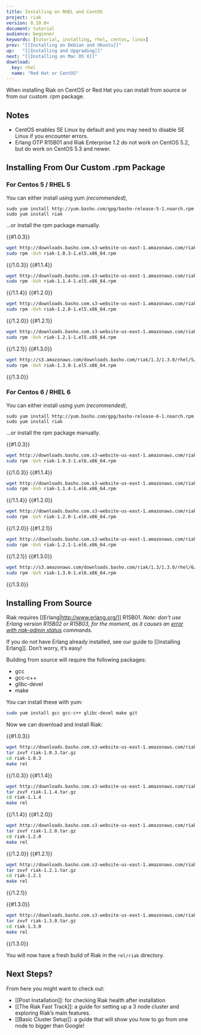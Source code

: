 ```yaml
---
title: Installing on RHEL and CentOS
project: riak
version: 0.10.0+
document: tutorial
audience: beginner
keywords: [tutorial, installing, rhel, centos, linux]
prev: "[[Installing on Debian and Ubuntu]]"
up:   "[[Installing and Upgrading]]"
next: "[[Installing on Mac OS X]]"
download: 
  key: rhel
  name: "Red Hat or CentOS"
---
```


When installing Riak on CentOS or Red Hat you can install from source or from our custom .rpm package.

## Notes

* CentOS enables SE Linux by default and you may need to disable SE Linux if you encounter errors.
* Erlang OTP R15B01 and Riak Enterprise 1.2 do not work on CentOS 5.2, but do work on CentOS 5.3 and newer.

## Installing From Our Custom .rpm Package

### For Centos 5 / RHEL 5

You can either install using yum *(recommended)*,

```
sudo yum install http://yum.basho.com/gpg/basho-release-5-1.noarch.rpm
sudo yum install riak
```

...or install the rpm package manually.

{{#1.0.3}}

```bash
wget http://downloads.basho.com.s3-website-us-east-1.amazonaws.com/riak/1.0/1.0.3/riak-1.0.3-1.el5.x86_64.rpm
sudo rpm -Uvh riak-1.0.3-1.el5.x86_64.rpm
```

{{/1.0.3}}
{{#1.1.4}}

```bash
wget http://downloads.basho.com.s3-website-us-east-1.amazonaws.com/riak/1.1/1.1.4/riak-1.1.4-1.el5.x86_64.rpm
sudo rpm -Uvh riak-1.1.4-1.el5.x86_64.rpm
```

{{/1.1.4}}
{{#1.2.0}}

```bash
wget http://downloads.basho.com.s3-website-us-east-1.amazonaws.com/riak/1.2/1.2.0/rhel/5/riak-1.2.0-1.el5.x86_64.rpm
sudo rpm -Uvh riak-1.2.0-1.el5.x86_64.rpm
```

{{/1.2.0}}
{{#1.2.1}}

```bash
wget http://downloads.basho.com.s3-website-us-east-1.amazonaws.com/riak/1.2/1.2.1/rhel/5/riak-1.2.1-1.el5.x86_64.rpm
sudo rpm -Uvh riak-1.2.1-1.el5.x86_64.rpm
```

{{/1.2.1}}
{{#1.3.0}}

```bash
wget http://s3.amazonaws.com/downloads.basho.com/riak/1.3/1.3.0/rhel/5/riak-1.3.0-1.el5.x86_64.rpm
sudo rpm -Uvh riak-1.3.0-1.el5.x86_64.rpm
```

{{/1.3.0}}

### For Centos 6 / RHEL 6

You can either install using yum *(recommended)*,

```
sudo yum install http://yum.basho.com/gpg/basho-release-6-1.noarch.rpm
sudo yum install riak
```

...or install the rpm package manually.

{{#1.0.3}}

```bash
wget http://downloads.basho.com.s3-website-us-east-1.amazonaws.com/riak/1.0/1.0.3/riak-1.0.3-1.el6.x86_64.rpm
sudo rpm -Uvh riak-1.0.3-1.el6.x86_64.rpm
```

{{/1.0.3}}
{{#1.1.4}}

```bash
wget http://downloads.basho.com.s3-website-us-east-1.amazonaws.com/riak/1.1/1.1.4/riak-1.1.4-1.el6.x86_64.rpm
sudo rpm -Uvh riak-1.1.4-1.el6.x86_64.rpm
```

{{/1.1.4}}
{{#1.2.0}}

```bash
wget http://downloads.basho.com.s3-website-us-east-1.amazonaws.com/riak/1.2/1.2.0/rhel/6/riak-1.2.0-1.el6.x86_64.rpm
sudo rpm -Uvh riak-1.2.0-1.el6.x86_64.rpm
```

{{/1.2.0}}
{{#1.2.1}}

```bash
wget http://downloads.basho.com.s3-website-us-east-1.amazonaws.com/riak/1.2/1.2.1/rhel/6/riak-1.2.1-1.el6.x86_64.rpm
sudo rpm -Uvh riak-1.2.1-1.el6.x86_64.rpm
```

{{/1.2.1}}
{{#1.3.0}}

```bash
wget http://s3.amazonaws.com/downloads.basho.com/riak/1.3/1.3.0/rhel/6/riak-1.3.0-1.el6.x86_64.rpm
sudo rpm -Uvh riak-1.3.0-1.el6.x86_64.rpm
```

{{/1.3.0}}


## Installing From Source

Riak requires [[Erlang|http://www.erlang.org/]] R15B01. *Note: don't use Erlang version R15B02 or R15B03, for the moment, as it causes an [error with riak-admin status](https://github.com/basho/riak/issues/227) commands*.

If you do not have Erlang already installed, see our guide to [[Installing Erlang]]. Don’t worry, it’s easy!

Building from source will require the following packages:

* gcc
* gcc-c++
* glibc-devel
* make

You can install these with yum:

```bash
sudo yum install gcc gcc-c++ glibc-devel make git
```

Now we can download and install Riak:

{{#1.0.3}}

```bash
wget http://downloads.basho.com.s3-website-us-east-1.amazonaws.com/riak/1.0/1.0.3/riak-1.0.3.tar.gz
tar zxvf riak-1.0.3.tar.gz
cd riak-1.0.3
make rel
```

{{/1.0.3}}
{{#1.1.4}}

```bash
wget http://downloads.basho.com.s3-website-us-east-1.amazonaws.com/riak/1.1/1.1.4/riak-1.1.4.tar.gz
tar zxvf riak-1.1.4.tar.gz
cd riak-1.1.4
make rel
```

{{/1.1.4}}
{{#1.2.0}}

```bash
wget http://downloads.basho.com.s3-website-us-east-1.amazonaws.com/riak/1.2/1.2.0/riak-1.2.0.tar.gz
tar zxvf riak-1.2.0.tar.gz
cd riak-1.2.0
make rel
```

{{/1.2.0}}
{{#1.2.1}}

```bash
wget http://downloads.basho.com.s3-website-us-east-1.amazonaws.com/riak/1.2/1.2.1/riak-1.2.1.tar.gz
tar zxvf riak-1.2.1.tar.gz
cd riak-1.2.1
make rel
```

{{/1.2.1}}

{{#1.3.0}}

```bash
wget http://downloads.basho.com.s3-website-us-east-1.amazonaws.com/riak/1.3/1.3.0/riak-1.3.0.tar.gz
tar zxvf riak-1.3.0.tar.gz
cd riak-1.3.0
make rel
```

{{/1.3.0}}

You will now have a fresh build of Riak in the `rel/riak` directory.

## Next Steps?

From here you might want to check out:

* [[Post Installation]]: for checking Riak health after installation
* [[The Riak Fast Track]]: a guide for setting up a 3 node cluster and exploring Riak’s main features.
* [[Basic Cluster Setup]]: a guide that will show you how to go from one node to bigger than Google!
